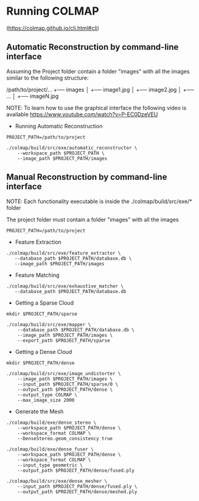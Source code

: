 # Running COLMAP
(https://colmap.github.io/cli.html#cli)



Automatic Reconstruction by command-line interface
---------------------------------------------------------------------------------
Assuming the Project folder contain a folder "images" with all the images 
   similar to the following structure:

 /path/to/project/...
 +── images
 │   +── image1.jpg
 │   +── image2.jpg
 │   +── ...
 │   +── imageN.jpg

NOTE: To learn how to use the graphical interface the following video is available https://www.youtube.com/watch?v=P-EC0DzeVEU


* Running Automatic Reconstruction
```
PROJECT_PATH=/path/to/project

./colmap/build/src/exe/automatic_reconstructor \
    --workspace_path $PROJECT_PATH \
    --image_path $PROJECT_PATH/images
```


Manual Reconstruction by command-line interface
---------------------------------------------------------------------------------
NOTE: Each functionality executable is inside the ./colmap/build/src/exe/* folder


The project folder must contain a folder "images" with all the images
```
PROJECT_PATH=/path/to/project
```

* Feature Extraction
```
./colmap/build/src/exe/feature_extractor \
   --database_path $PROJECT_PATH/database.db \
   --image_path $PROJECT_PATH/images
```

* Feature Matching
```
./colmap/build/src/exe/exhaustive_matcher \
   --database_path $PROJECT_PATH/database.db
```

* Getting a Sparse Cloud
```
mkdir $PROJECT_PATH/sparse

./colmap/build/src/exe/mapper \
    --database_path $PROJECT_PATH/database.db \
    --image_path $PROJECT_PATH/images \
    --export_path $PROJECT_PATH/sparse
```

* Getting a Dense Cloud
```
mkdir $PROJECT_PATH/dense

./colmap/build/src/exe/image_undistorter \
    --image_path $PROJECT_PATH/images \
    --input_path $PROJECT_PATH/sparse/0 \
    --output_path $PROJECT_PATH/dense \
    --output_type COLMAP \
    --max_image_size 2000
```

* Generate the Mesh
```
./colmap/build/exe/dense_stereo \
    --workspace_path $PROJECT_PATH/dense \
    --workspace_format COLMAP \
    --DenseStereo.geom_consistency true

./colmap/build/exe/dense_fuser \
    --workspace_path $PROJECT_PATH/dense \
    --workspace_format COLMAP \
    --input_type geometric \
    --output_path $PROJECT_PATH/dense/fused.ply

./colmap/build/src/exe/dense_mesher \
    --input_path $PROJECT_PATH/dense/fused.ply \
    --output_path $PROJECT_PATH/dense/meshed.ply
```
